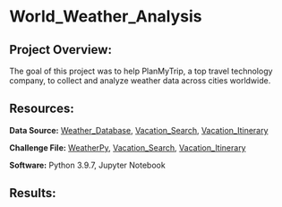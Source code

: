 # World_Weather_Analysis

## Project Overview:

The goal of this project was to help PlanMyTrip, a top travel technology company, to collect and analyze weather data across cities worldwide.

## Resources:

**Data Source:** [Weather_Database](https://github.com/matthubb17/World_Weather_Analysis/tree/main/Weather_Database), [Vacation_Search](https://github.com/matthubb17/World_Weather_Analysis/tree/main/Vacation_Search), [Vacation_Itinerary](https://github.com/matthubb17/World_Weather_Analysis/tree/main/Vacation_Itinerary)

**Challenge File:** [WeatherPy](https://github.com/matthubb17/World_Weather_Analysis/blob/main/Weather_Database/WeatherPy.ipynb), [Vacation_Search](https://github.com/matthubb17/World_Weather_Analysis/blob/main/Vacation_Search/Vacation_Search.ipynb), [Vacation_Itinerary](https://github.com/matthubb17/World_Weather_Analysis/blob/main/Vacation_Itinerary/Vacation_Itinerary.ipynb) 

**Software:** Python 3.9.7, Jupyter Notebook

## Results:
